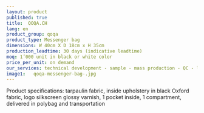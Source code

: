 ```yaml
---
layout: product
published: true
title:  QOQA.CH
lang: en
product_group: qoqa
product_type: Messenger bag
dimensions: W 40cm X D 18cm x H 35cm
production_leadtime: 30 days (indicative leadtime)
moq: 1’000 unit in black or white color
price_per_unit: on demand
our_services: technical development - sample - mass production - QC - logistic - shipping
image1:   qoqa-messenger-bag-.jpg
---
```

Product specifications: tarpaulin fabric, inside upholstery in black Oxford fabric, logo silkscreen glossy varnish, 1 pocket inside, 1 compartment, delivered in polybag and transportation

